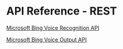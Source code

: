 # API Reference - REST

[Microsoft Bing Voice Recognition API](.\BingVoiceRecognition.md)

[Microsoft Bing Voice Output API](.\BingVoiceOutput.md)

